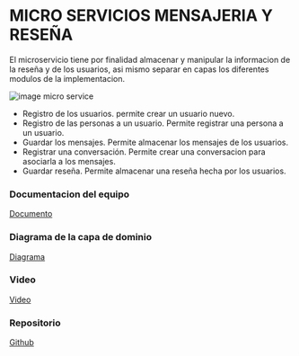# MICRO SERVICIOS MENSAJERIA Y RESEÑA

El microservicio tiene por finalidad almacenar y manipular la informacion de la reseña y de los usuarios, asi mismo separar en capas los diferentes modulos de la implementacion.

![image micro service](https://cdn.discordapp.com/attachments/741462786898657325/1138436085584773151/image.png)

* Registro de los usuarios.
permite crear un usuario nuevo.
* Registro de las personas a un usuario.
Permite registrar una persona a un usuario. 
* Guardar los mensajes.
Permite almacenar los mensajes de los usuarios.
* Registrar una conversación.
Permite crear una conversacion para asociarla a los mensajes.
* Guardar reseña.
Permite almacenar una reseña hecha por los usuarios.

### Documentacion del equipo
[Documento](https://docs.google.com/document/d/1ctMvLt7WrdaclpEVs_lc00JvitnaAzqT/edit?usp=sharing&ouid=108472729931632387414&rtpof=true&sd=true)

### Diagrama de la capa de dominio
[Diagrama](https://app.diagrams.net/#G1NdxCVJAnyQx-nnikFv1alrcMbbL-YmZg)

### Video
[Video](https://drive.google.com/file/d/1n0S0qPNsUaS4XPdLFANnYk_NnVxXfGXp/view?usp=sharing)

### Repositorio
[Github](https://github.com/CrissVargasUAGRM/nurBnB)